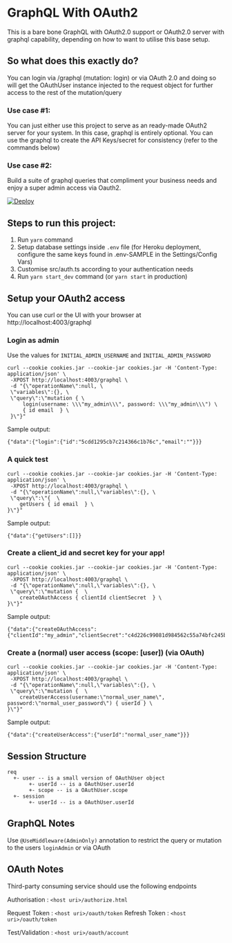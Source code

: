 # GraphQL With OAuth2

This is a bare bone GraphQL with OAuth2.0 support or OAuth2.0 server with graphql capability, depending on how to want to utilise this base setup.

## So what does this exactly do?

You can login via /graphql (mutation: login) or via OAuth 2.0 and doing so will get the OAuthUser instance injected to the request object for further access to the rest of the mutation/query

### Use case #1:

You can just either use this project to serve as an ready-made OAuth2 server for your system. In this case, graphql is entirely optional. You can use the graphql to create the API Keys/secret for consistency (refer to the commands below)

### Use case #2:

Build a suite of graphql queries that compliment your business needs and enjoy a super admin access via Oauth2.

[![Deploy](https://www.herokucdn.com/deploy/button.svg)](https://heroku.com/deploy)

## Steps to run this project:

1. Run `yarn` command
2. Setup database settings inside `.env` file (for Heroku deployment, configure the same keys found in .env-SAMPLE in the Settings/Config Vars)
3. Customise src/auth.ts according to your authentication needs
4. Run `yarn start_dev` command (or `yarn start` in production)

## Setup your OAuth2 access

You can use curl or the UI with your browser at http://localhost:4003/graphql

### Login as admin

Use the values for `INITIAL_ADMIN_USERNAME` and `INITIAL_ADMIN_PASSWORD`

    curl --cookie cookies.jar --cookie-jar cookies.jar -H 'Content-Type: application/json' \
     -XPOST http://localhost:4003/graphql \
     -d "{\"operationName\":null, \
     \"variables\":{}, \
     \"query\":\"mutation { \
         login(username: \\\"my_admin\\\", password: \\\"my_admin\\\") \
         { id email  } \
     }\"}"

Sample output:

    {"data":{"login":{"id":"5cdd1295cb7c214366c1b76c","email":""}}}

### A quick test

    curl --cookie cookies.jar --cookie-jar cookies.jar -H 'Content-Type: application/json' \
     -XPOST http://localhost:4003/graphql \
     -d "{\"operationName\":null,\"variables\":{}, \
     \"query\":\"{  \
        getUsers { id email  } \
    }\"}"

Sample output:

    {"data":{"getUsers":[]}}

### Create a client_id and secret key for your app!

    curl --cookie cookies.jar --cookie-jar cookies.jar -H 'Content-Type: application/json' \
     -XPOST http://localhost:4003/graphql \
     -d "{\"operationName\":null,\"variables\":{}, \
     \"query\":\"mutation {  \
        createOAuthAccess { clientId clientSecret  } \
    }\"}"

Sample output:

    {"data":{"createOAuthAccess":{"clientId":"my_admin","clientSecret":"c4d226c99081d984562c55a74bfc245b2ad21a70a441873b102e15b521c2a7da"}}}

### Create a (normal) user access (scope: [user]) (via OAuth)

    curl --cookie cookies.jar --cookie-jar cookies.jar -H 'Content-Type: application/json' \
     -XPOST http://localhost:4003/graphql \
     -d "{\"operationName\":null,\"variables\":{}, \
     \"query\":\"mutation {  \
        createUserAccess(username:\"normal_user_name\", password:\"normal_user_password\") { userId } \
    }\"}"

Sample output:

    {"data":{"createUserAccess":{"userId":"normal_user_name"}}}

## Session Structure

    req
      +- user -- is a small version of OAuthUser object
           +- userId -- is a OAuthUser.userId
           +- scope -- is a OAuthUser.scope
      +- session
           +- userId -- is a OAuthUser.userId

## GraphQL Notes

Use `@UseMiddleware(AdminOnly)` annotation to restrict the query or mutation to the users `loginAdmin` or via OAuth

## OAuth Notes

Third-party consuming service should use the following endpoints

Authorisation : `<host uri>/authorize.html`

Request Token : `<host uri>/oauth/token`
Refresh Token : `<host uri>/oauth/token`

Test/Validation : `<host uri>/oauth/account`
